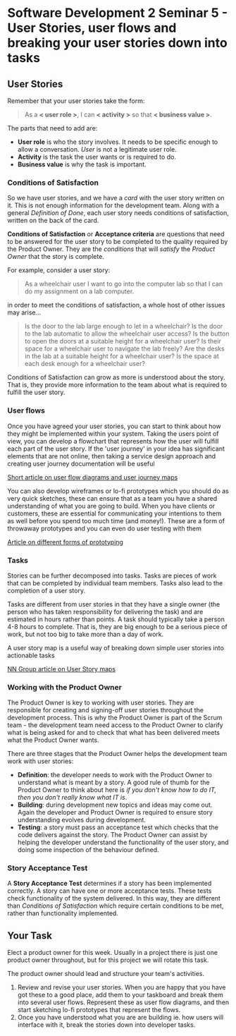 # Software Development 2 Seminar 5 - User Stories, user flows and breaking your user stories down into tasks

## User Stories

Remember that your user stories take the form:

> As a **< user role >**, I can **< activity >** so that **< business value >**.

The parts that need to add are:

- **User role** is who the story involves.  It needs to be specific enough to allow a conversation.  *User* is not a legitimate user role.
- **Activity** is the task the user wants or is required to do.
- **Business value** is why the task is important.



### Conditions of Satisfaction

So we have user stories, and we have a *card* with the user story written on it.  This is not enough information for the development team.  Along with a general *Definition of Done*, each user story needs conditions of satisfaction, written on the back of the card.

**Conditions of Satisfaction** or **Acceptance criteria** are questions that need to be answered for the user story to be completed to the quality required by the Product Owner.  They are the *conditions* that will *satisfy* the *Product Owner* that the story is complete.

For example, consider a user story:

> As a wheelchair user I want to go into the computer lab so that I can do my assignment on a lab computer.

in order to meet the conditions of satisfaction, a whole host of other issues may arise...

> Is the door to the lab large enough to let in a wheelchair?
> Is the door to the lab automatic to allow the wheelchair user access?
> Is the button to open the doors at a suitable height for a wheelchair user?
> Is their space for a wheelchair user to navigate the lab freely?
> Are the desks in the lab at a suitable height for a wheelchair user?
> Is the space at each desk enough for a wheelchair user?

 Conditions of Satisfaction can grow as more is understood about the story.  That is, they provide more information to the team about what is required to fulfill the user story.
 
### User flows

Once you have agreed your user stories, you can start to think about how they might be implemented within your system.  Taking the users point of view, you can develop a flowchart that represents how the user will fulfill each part of the user story.  If the 'user journey' in your idea has significant elements that are not online, then taking a service design approach and creating user journey documentation will be useful

[Short article on user flow diagrams and user journey maps](https://uxpressia.com/blog/user-flow-vs-user-journey)


You can also develop wireframes or lo-fi prototypes which you should do as very quick sketches, these can ensure that as a team you have a shared understanding of what you are going to build.  When you have clients or customers, these are essential for communicating your intentions to them as well before you spend too much time (and money!).  These are a form of throwaway prototypes and you can even do user testing with them

[Article on different forms of prototyping](https://blog.adobe.com/en/publish/2017/11/29/prototyping-difference-low-fidelity-high-fidelity-prototypes-use.html#gs.dybx5e)


### Tasks

Stories can be further decomposed into tasks.  Tasks are pieces of work that can be completed by individual team members.  Tasks also lead to the completion of a user story.

Tasks are different from user stories in that they have a single owner (the person who has taken responsibility for delivering the task) and are estimated in hours rather than points.  A task should typically take a person 4-8 hours to complete.  That is, they are big enough to be a serious piece of work, but not too big to take more than a day of work.

A user story map is a useful way of breaking down simple user stories into actionable tasks

[NN Group article on User Story maps](https://www.nngroup.com/articles/user-story-mapping/)


### Working with the Product Owner

The Product Owner is key to working with user stories.  They are responsible for creating and signing-off user stories throughout the development process.  This is why the Product Owner is part of the Scrum team - the development team need access to the Product Owner to clarify what is being asked for and to check that what has been delivered meets what the Product Owner wants.

There are three stages that the Product Owner helps the development team work with user stories:

- **Definition**: the developer needs to work with the Product Owner to understand what is meant by a story.  A good rule of thumb for the Product Owner to think about here is *if you don't know how to do IT, then you don't really know what IT is*.
- **Building**: during development new topics and ideas may come out.  Again the developer and Product Owner is required to ensure story understanding evolves during development.
- **Testing**: a story must pass an acceptance test which checks that the code delivers against the story.  The Product Owner can assist by helping the developer understand the functionality of the user story, and doing some inspection of the behaviour defined.


### Story Acceptance Test

A **Story Acceptance Test** determines if a story has been implemented correctly.  A story can have one or more acceptance tests.  These tests check functionality of the system delivered.  In this way, they are different than *Conditions of Satisfaction* which require certain conditions to be met, rather than functionality implemented.



## Your Task

Elect a product owner for this week.  Usually in a project there is just one product owner throughout, but for this project we will rotate this task.

The product owner should lead and structure your team's activities.

1. Review and revise your user stories. When you are happy that you have got these to a good place, add them to your taskboard and break them into several user flows. Represent these as user flow diagrams, and then start sketching lo-fi prototypes that represent the flows.
2. Once you have understood what you are are building ie. how users will interface with it, break the stories down into developer tasks.